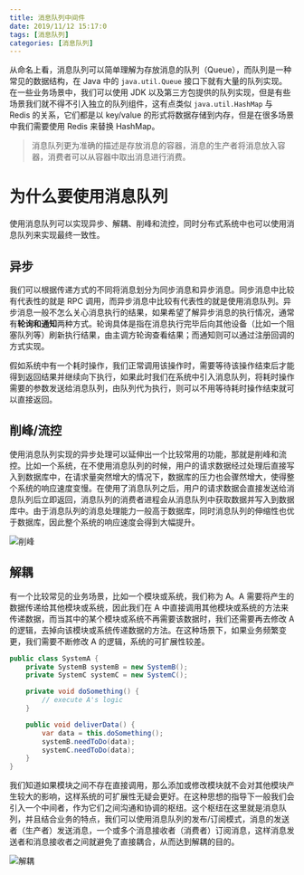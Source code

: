 ```yaml
---
title: 消息队列中间件
date: 2019/11/12 15:17:0
tags: [消息队列]
categories: [消息队列]
---
```

从命名上看，消息队列可以简单理解为存放消息的队列（Queue），而队列是一种常见的数据结构，在 Java 中的 `java.util.Queue` 接口下就有大量的队列实现。在一些业务场景中，我们可以使用 JDK 以及第三方包提供的队列实现，但是有些场景我们就不得不引入独立的队列组件，这有点类似 `java.util.HashMap` 与 Redis 的关系，它们都是以 key/value 的形式将数据存储到内存，但是在很多场景中我们需要使用 Redis 来替换 HashMap。

<!--more-->

> 消息队列更为准确的描述是存放消息的容器，消息的生产者将消息放入容器，消费者可以从容器中取出消息进行消费。

# 为什么要使用消息队列
使用消息队列可以实现异步、解耦、削峰和流控，同时分布式系统中也可以使用消息队列来实现最终一致性。

## 异步
我们可以根据传递方式的不同将消息划分为同步消息和异步消息。同步消息中比较有代表性的就是 RPC 调用，而异步消息中比较有代表性的就是使用消息队列。异步消息一般不怎么关心消息执行的结果，如果希望了解异步消息的执行情况，通常有**轮询和通知**两种方式。轮询具体是指在消息执行完毕后向其他设备（比如一个阻塞队列等）刷新执行结果，由主调方轮询查看结果；而通知则可以通过注册回调的方式实现。

假如系统中有一个耗时操作，我们正常调用该操作时，需要等待该操作结束后才能得到返回结果并继续向下执行，如果此时我们在系统中引入消息队列，将耗时操作需要的参数发送给消息队列，由队列代为执行，则可以不用等待耗时操作结束就可以直接返回。

## 削峰/流控
使用消息队列实现的异步处理可以延伸出一个比较常用的功能，那就是削峰和流控。比如一个系统，在不使用消息队列的时候，用户的请求数据经过处理后直接写入到数据库中，在请求量突然增大的情况下，数据库的压力也会骤然增大，使得整个系统的响应速度变慢。在使用了消息队列之后，用户的请求数据会直接发送给消息队列后立即返回，消息队列的消费者进程会从消息队列中获取数据并写入到数据库中。由于消息队列的消息处理能力一般高于数据库，同时消息队列的伸缩性也优于数据库，因此整个系统的响应速度会得到大幅提升。

![削峰](https://cdn.jsdelivr.net/gh/nekolr/image-hosting@201912031751/2019/12/03/5Qe.png)

## 解耦
有一个比较常见的业务场景，比如一个模块或系统，我们称为 A。A 需要将产生的数据传递给其他模块或系统，因此我们在 A 中直接调用其他模块或系统的方法来传递数据，而当其中的某个模块或系统不再需要该数据时，我们还需要再去修改 A 的逻辑，去掉向该模块或系统传递数据的方法。在这种场景下，如果业务频繁变更，我们需要不断修改 A 的逻辑，系统的可扩展性较差。

```java
public class SystemA {
    private SystemB systemB = new SystemB();
    private SystemC systemC = new SystemC();

    private void doSomething() {
        // execute A's logic
    }

    public void deliverData() {
        var data = this.doSomething();
        systemB.needToDo(data);
        systemC.needToDo(data);
    }
}
```

我们知道如果模块之间不存在直接调用，那么添加或修改模块就不会对其他模块产生较大的影响，这样系统的可扩展性无疑会更好。在这种思想的指导下一般我们会引入一个中间者，作为它们之间沟通和协调的枢纽。这个枢纽在这里就是消息队列，并且结合业务的特点，我们可以使用消息队列的发布/订阅模式，消息的发送者（生产者）发送消息，一个或多个消息接收者（消费者）订阅消息，这样消息发送者和消息接收者之间就避免了直接耦合，从而达到解耦的目的。

![解耦](https://cdn.jsdelivr.net/gh/nekolr/image-hosting@201912091502/2019/12/09/kKd.png)
